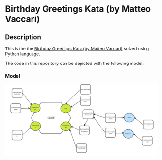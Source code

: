 # Birthday Greetings Kata (by Matteo Vaccari)

## Description

This is the the [Birthday Greetings Kata (by Matteo Vaccari)](https://codingdojo.org/kata/birthday-greetings/) solved using Python language.

The code in this repository can be depicted with the following model:

### Model

 ![Design Model](doc/model.jpg)
